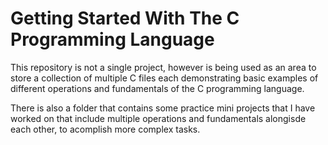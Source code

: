 # Getting Started With The C Programming Language
This repository is not a single project, however is being used as an area to store a collection of multiple C files each demonstrating basic examples of different operations and fundamentals of the C programming language.

There is also a folder that contains some practice mini projects that I have worked on that include multiple operations and fundamentals alongisde each other, to acomplish more complex tasks.
